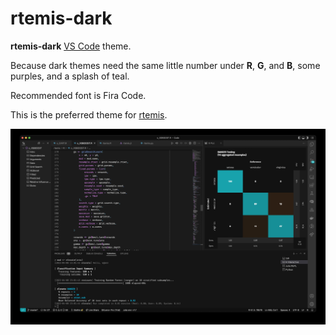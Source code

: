 # rtemis-dark

__rtemis-dark__ [VS Code](https://code.visualstudio.com/) theme.

Because dark themes need the same little number under **R**, **G**, and **B**,
some purples, and a splash of teal.

Recommended font is Fira Code.

This is the preferred theme for [rtemis](https://github.com/egenn/rtemis).

![rtemis-dark screenshot](images/rtemis-dark.jpeg)
